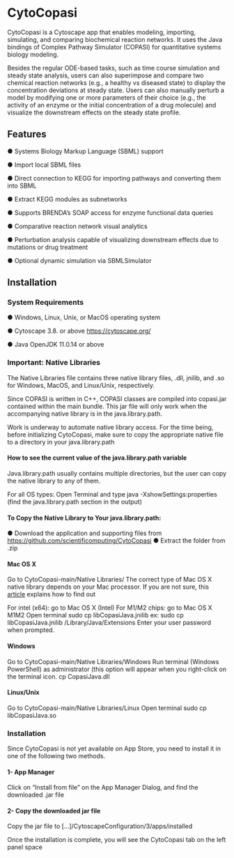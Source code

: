 # CytoCopasi

CytoCopasi is a Cytoscape app that enables modeling, importing, simulating, and comparing biochemical reaction networks. It uses the Java bindings of Complex Pathway Simulator (COPASI) for quantitative systems biology modeling. 

Besides the regular ODE-based tasks, such as time course simulation and steady state analysis, users can also superimpose and compare two chemical reaction networks (e.g., a healthy vs diseased state) to display the concentration deviations at steady state. Users can also manually perturb a model by modifying one or more parameters of their choice (e.g., the activity of an enzyme or the initial concentration of a drug molecule) and visualize the downstream effects on the steady state profile.

## Features

●	Systems Biology Markup Language (SBML) support

●	Import local SBML files

●	Direct connection to KEGG for importing pathways and converting them into SBML

●	Extract KEGG modules as subnetworks

●	Supports BRENDA’s SOAP access for enzyme functional data queries

●	Comparative reaction network visual analytics 

●	Perturbation analysis capable of visualizing downstream effects due to mutations or drug treatment

●	Optional dynamic simulation via SBMLSimulator

## Installation

### System Requirements

●	Windows, Linux, Unix, or MacOS operating system

●	Cytoscape 3.8. or above https://cytoscape.org/ 

●	Java OpenJDK 11.0.14 or above

### Important: Native Libraries

The Native Libraries file contains three native library files, .dll, jnilib, and .so for Windows, MacOS, and Linux/Unix, respectively.

Since COPASI is written in C++, COPASI classes are compiled into copasi.jar contained within the main bundle. This jar file will only work when the accompanying native library is in the java.library.path. 

Work is underway to automate native library access. For the time being, before initializing CytoCopasi, make sure to copy the appropriate native file to a directory in your java.library.path

#### How to see the current value of the java.library.path variable

Java.library.path usually contains multiple directories, but the user can copy the native library to any of them. 

For all OS types: Open Terminal and type
java -XshowSettings:properties  
(find the java.library.path section in the output)
 
#### To Copy the Native Library to Your java.library.path:
● Download the application and supporting files from https://github.com/scientificomputing/CytoCopasi 
● Extract the folder from .zip





#### Mac OS X

Go to CytoCopasi-main/Native Libraries/
The correct type of Mac OS X native library depends on your Mac processor. If you are not sure, this [article](https://www.makeuseof.com/how-to-find-out-if-your-mac-uses-intel-or-apple-silicon/) explains how to find out

For intel (x64): go to Mac OS X (Intel)
For M1/M2 chips: go to Mac OS X M1M2
Open terminal
sudo cp libCopasiJava.jnilib <the selected java.library.path directory>
ex: sudo cp libCopasiJava.jnilib /Library/Java/Extensions
Enter your user password when prompted.

#### Windows

Go to CytoCopasi-main/Native Libraries/Windows
Run terminal (Windows PowerShell) as administrator (this option will appear when you right-click on the terminal icon.
cp CopasiJava.dll <the selected java.library.path directory>


#### Linux/Unix

Go to CytoCopasi-main/Native Libraries/Linux
Open terminal
sudo cp libCopasiJava.so <selected java.library.path directory>


### Installation

Since CytoCopasi is not yet available on App Store, you need to install it in one of the following two methods.

#### 1-	App Manager

Click on “Install from file” on the App Manager Dialog, and find the downloaded .jar file

#### 2-	Copy the downloaded jar file

Copy the jar file to [...]/CytoscapeConfiguration/3/apps/installed

Once the installation is complete, you will see the CytoCopasi tab on the left panel space




